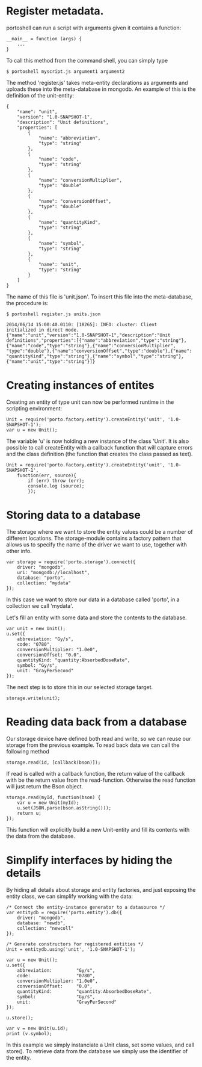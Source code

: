 
# Register metadata.


portoshell can run a script with arguments given it contains a function:

	__main__ = function (args) {
		...
	}

To call this method from the command shell, you can simply type

	$ portoshell myscript.js argument1 argument2

The method 'register.js' takes meta-entity declarations as arguments
and uploads these into the meta-database in mongodb. An example of
this is the definition of the unit-entity:


	{
		"name": "unit",
		"version": "1.0-SNAPSHOT-1",
		"description": "Unit definitions",
		"properties": [
			{
				"name": "abbreviation",
				"type": "string"
			},
			{
				"name": "code",
				"type": "string"
			},
			{
				"name": "conversionMultiplier",
				"type": "double"
			},
			{
				"name": "conversionOffset",
				"type": "double"
			},
			{
				"name": "quantityKind",
				"type": "string"
			},
			{
				"name": "symbol",
				"type": "string"
			},
			{
				"name": "unit",
				"type": "string"
			}
		]
	}



The name of this file is 'unit.json'. To insert this file into the
meta-database, the procedure is:

	$ portoshell register.js units.json

	2014/06/14 15:00:40.0110: [18265]: INFO: cluster: Client
	initialized in direct mode.
	{"name":"unit","version":"1.0-SNAPSHOT-1","description":"Unit		
	definitions","properties":[{"name":"abbreviation","type":"string"},
	{"name":"code","type":"string"},{"name":"conversionMultiplier",
	"type":"double"},{"name":"conversionOffset","type":"double"},{"name":
	"quantityKind","type":"string"},{"name":"symbol","type":"string"},
	{"name":"unit","type":"string"}]}

#  Creating instances of entites

Creating an entity of type unit can now be performed runtime in the
scripting environment:

	Unit = require('porto.factory.entity').createEntity('unit', '1.0-SNAPSHOT-1');
	var u = new Unit();

The variable 'u' is now holding a new instance of the class 'Unit'. It
is also possible to call createEntity with a callback function that
will capture errors and the class definition (the function that
creates the class passed as text).

	Unit = require('porto.factory.entity').createEntity('unit', '1.0-SNAPSHOT-1',
		function(err, source){
			if (err) throw (err);
			console.log (source);
			});

# Storing data to a database

The storage where we want to store the entity values could be a number
of different locations. The storage-module contains a factory pattern
that allows us to specify the name of the driver we want to use,
together with other info.

	var storage = require('porto.storage').connect({
        driver: "mongodb",
        uri: "mongodb://localhost",
        database: "porto",
        collection: "mydata"
    });

In this case we want to store our data in a database called 'porto',
in a collection we call 'mydata'.

Let's fill an entity with some data and store the contents to the
database.

	var unit = new Unit();
	u.set({
        abbreviation: "Gy/s",
        code: "0780",
        conversionMultiplier: "1.0e0",
        conversionOffset: "0.0",
        quantityKind: "quantity:AbsorbedDoseRate",
        symbol: "Gy/s",
        unit: "GrayPerSecond"
	});

The next step is to store this in our selected storage target.

	storage.write(unit);

# Reading data back from a database

Our storage device have defined both read and write, so we can reuse
our storage from the previous example. To read back data we can call
the following method

	storage.read(id, [callback(bson)]);

If read is called with a callback function, the return value of the
callback with be the return value from the read-function. Otherwise
the read function will just return the Bson object.

	storage.read(myId, function(bson) {
	    var u = new Unit(myId);
		u.set(JSON.parse(bson.asString()));
		return u;
	});

This function will explicitly build a new Unit-entity and fill its
contents with the data from the database.


# Simplify interfaces by hiding the details

By hiding all details about storage and entity factories, and just
exposing the entity class, we can simplify working with the data:

	/* Connect the entity-instance generator to a datasource */
	var entitydb = require('porto.entity').db({
        driver: "mongodb",
        database: "newdb",
        collection: "newcoll"
    });

	/* Generate constructors for registered entities */
	Unit = entitydb.using('unit', '1.0-SNAPSHOT-1');

	var u = new Unit();
	u.set({
        abbreviation:         "Gy/s",
        code:                 "0780",
        conversionMultiplier: "1.0e0",
        conversionOffset:     "0.0",
        quantityKind:         "quantity:AbsorbedDoseRate",
        symbol:               "Gy/s",
        unit:                 "GrayPerSecond"
    });

    u.store();

	var v = new Unit(u.id);
	print (v.symbol);

In this example we simply instanciate a Unit class, set some values,
and call store(). To retrieve data from the database we simply use the
identifier of the entity.



